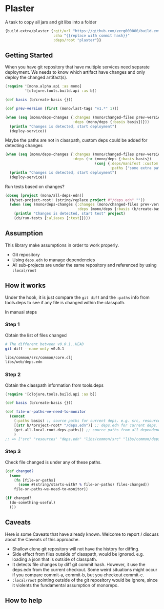 # Plaster

A task to copy all jars and git libs into a folder

```clojure
{build.extra/plaster {:git/url "https://github.com/zerg000000/build.extra.git" 
                      :sha "{{replace with commit hash}}" 
                      :deps/root "plaster"}}
```

## Getting Started

When you have git repository that have multiple services need separate deployment.
We needs to know which artifact have changes and only deploy the changed artifact(s).


```clojure
(require '[mono.alpha.api :as mono]
         '[clojure.tools.build.api :as b])

(def basis (b/create-basis {}))

(def prev-version (first (mono/last-tags "v1.*" 1)))

(when (seq (mono/deps-changes {:changes (mono/changed-files prev-version)
                               :deps (mono/deps {:basis basis})}))
  (println "Changes is detected, start deployment")
  (deploy-service))
```

Maybe the paths are not in classpath, custom deps could be added for detecting changes

```clojure
(when (seq (mono/deps-changes {:changes (mono/changed-files prev-version)
                               :deps (-> (mono/deps {:basis basis})
                                         (conj {:deps/manifest :custom 
                                                :paths ["some extra paths"]}))}))
  (println "Changes is detected, start deployment")
  (deploy-service))
```

Run tests based on changes?

```clojure
(doseq [project (mono/all-deps-edn)]
  (b/set-project-root! (string/replace project #"/deps.edn" ""))
  (when (seq (mono/deps-changes {:changes (mono/changed-files prev-version)
                                 :deps (mono/deps {:basis (b/create-basis)})}))
    (println "Changes is detected, start test" project)
    (cb/run-tests {:aliases [:test]})))
```

## Assumption

This library make assumptions in order to work properly.

* Git repository
* Using `deps.edn` to manage dependencies
* All sub-projects are under the same repository and referenced by using `:local/root`

## How it works

Under the hook, it is just compare the `git diff` and the `:paths` info from tools.deps to see if any file is changed within the classpath.

In manual steps

### Step 1

Obtain the list of files changed

```bash
# The different between v0.0.1..HEAD
git diff --name-only v0.0.1

libs/common/src/common/core.clj
libs/web/deps.edn
```

### Step 2

Obtain the classpath information from tools.deps

```clojure
(require '[clojure.tools.build.api :as b])

(def basis (b/create-basis {}))

(def file-or-paths-we-need-to-monitor 
  (concat
    (:paths basis) ;; source paths for current deps. e.g. src, resources
    [(str b/*project-root* "/deps.edn")] ;; deps.edn for current deps. Any changes of deps.edn might mean add/remove/upgrade a dependency
    (get-all-local-root-deps-paths)) ;; source paths from all dependencies.
    )
;; => ["src" "resources" "deps.edn" "libs/common/src" "libs/common/deps.edn"]
```

### Step 3

Check file changed is under any of these paths.

```clojure
(def changed?
  (some 
    (fn [file-or-paths]
      (some #(string/starts-with? % file-or-paths) files-changed)) 
    file-or-paths-we-need-to-monitor))

(if changed?
  (do-something-useful)
  ())
```

## Caveats

Here is some Caveats that have already known. Welcome to report / discuss about the Caveats of this approache.

* Shallow clone git repository will not have the history for diffing.
* Side effect from files outside of classpath, would be ignored. e.g. loading a json that is outside of classpath.
* It detects file changes by diff git commit hash. However, it use the deps.edn from the current checkout. Some weird situations might occur if you compare commit-a, commit-b, but you checkout commit-c.
* `:local/root` pointing outside of the git repository would be ignore, since it violents the fundamental assumption of monorepo.

## How to help

